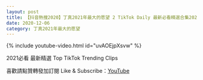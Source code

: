```yaml
---
layout: post
title: 【抖音熱搜2020】丁真2021年最大的愿望 2 TikTok Daily 最新必看精選合集2020 12 06
date: 2020-12-06
category: 丁真2021年最大的愿望
---
```


{% include youtube-video.html id="uvAOEjpXsvw" %}

2021必看 最新精選 Top TikTok Trending Clips

喜歡請點贊轉發加訂閱 Like & Subscribe：[YouTube](https://www.youtube.com/channel/UCAoR7VcanIPd04uEq_GIylA/videos)

